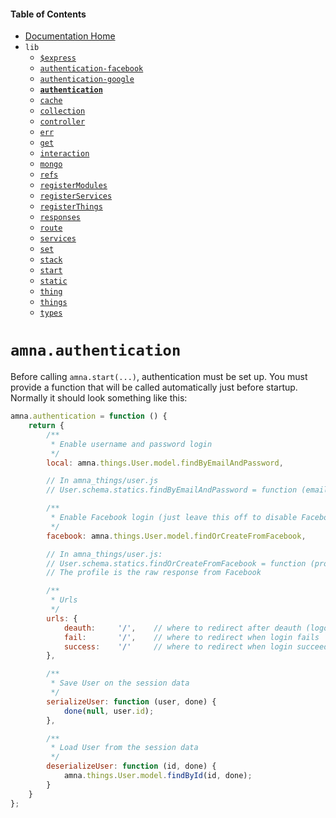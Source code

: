 <!-- -toc- -->
#### Table of Contents

- [Documentation Home](../../../../#documentation)
- `lib`
    - [`$express`](../../docs/lib/$express.md#amnaexpress)
    - [`authentication-facebook`](../../docs/lib/authentication-facebook.md#amnaauthentication-facebook)
    - [`authentication-google`](../../docs/lib/authentication-google.md#amnaauthentication-google)
    - **[`authentication`](../../docs/lib/authentication.md#amnaauthentication)**
    - [`cache`](../../docs/lib/cache.md#amnacache)
    - [`collection`](../../docs/lib/collection.md#amnacollection)
    - [`controller`](../../docs/lib/controller.md#amnacontroller)
    - [`err`](../../docs/lib/err.md#amnaerr)
    - [`get`](../../docs/lib/get.md#amnaget)
    - [`interaction`](../../docs/lib/interaction.md#amnainteraction)
    - [`mongo`](../../docs/lib/mongo.md#amnamongo)
    - [`refs`](../../docs/lib/refs.md#amnarefs)
    - [`registerModules`](../../docs/lib/registerModules.md#amnaregistermodules)
    - [`registerServices`](../../docs/lib/registerServices.md#amnaregisterservices)
    - [`registerThings`](../../docs/lib/registerThings.md#amnaregisterthings)
    - [`responses`](../../docs/lib/responses.md#amnaresponses)
    - [`route`](../../docs/lib/route.md#amnaroute)
    - [`services`](../../docs/lib/services.md#amnaservices)
    - [`set`](../../docs/lib/set.md#amnaset)
    - [`stack`](../../docs/lib/stack.md#amnastack)
    - [`start`](../../docs/lib/start.md#amnastart)
    - [`static`](../../docs/lib/static.md#amnastatic)
    - [`thing`](../../docs/lib/thing.md#amnathing)
    - [`things`](../../docs/lib/things.md#amnathings)
    - [`types`](../../docs/lib/types.md#amnatypes)

<!-- - -->

<!-- -title- -->
# `amna.authentication`

<!-- - -->

Before calling `amna.start(...)`, authentication must be set up. You must provide a function that will be called automatically just before startup. Normally it should look something like this:

```JavaScript
amna.authentication = function () {
    return {
        /**
         * Enable username and password login
         */
        local: amna.things.User.model.findByEmailAndPassword,

        // In amna_things/user.js
        // User.schema.statics.findByEmailAndPassword = function (email, password, done) { ... };

        /**
         * Enable Facebook login (just leave this off to disable Facebook login)
         */
        facebook: amna.things.User.model.findOrCreateFromFacebook,

        // In amna_things/user.js:
        // User.schema.statics.findOrCreateFromFacebook = function (profile, done) { ... };
        // The profile is the raw response from Facebook

        /**
         * Urls
         */
        urls: {
            deauth:     '/',    // where to redirect after deauth (logout)
            fail:       '/',    // where to redirect when login fails
            success:    '/'     // where to redirect when login succeeds
        },

        /**
         * Save User on the session data
         */
        serializeUser: function (user, done) {
            done(null, user.id);
        },

        /**
         * Load User from the session data
         */
        deserializeUser: function (id, done) {
            amna.things.User.model.findById(id, done);
        }
    }
};
```
